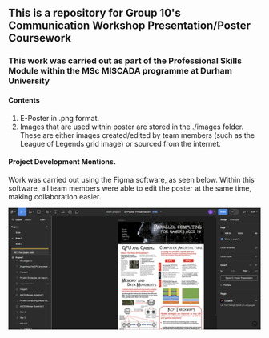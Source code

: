 ## This is a repository for Group 10's Communication Workshop Presentation/Poster Coursework

### This work was carried out as part of the Professional Skills Module within the MSc MISCADA programme at Durham University

#### Contents

1. E-Poster in .png format.
2. Images that are used within poster are stored in the ./images folder. These are either images created/edited by team members (such as the League of Legends grid image) or sourced from the internet.

#### Project Development Mentions.

Work was carried out using the Figma software, as seen below. Within this software, all team members were able to edit the poster at the same time, making collaboration easier.  

![Figma Dashboard with the Poster in the Background being complete](./images/figma.png)

